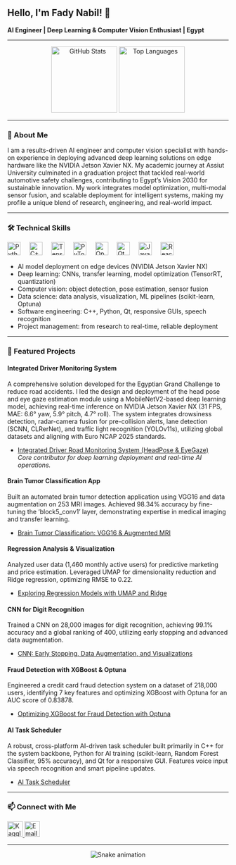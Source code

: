 <h2 align="left">Hello, I'm Fady Nabil! 👋</h2>

<p>
  <strong>AI Engineer | Deep Learning & Computer Vision Enthusiast | Egypt</strong>
</p>

---

<div align="center">
  <img src="https://github-readme-stats.vercel.app/api?username=fadynabil2021&hide_title=false&hide_rank=false&show_icons=true&include_all_commits=true&count_private=true&disable_animations=false&theme=dracula&locale=en&hide_border=false" height="150" alt="GitHub Stats" />
  <img src="https://github-readme-stats.vercel.app/api/top-langs?username=fadynabil2021&locale=en&hide_title=false&layout=compact&card_width=320&langs_count=5&theme=dracula&hide_border=false" height="150" alt="Top Languages" />
</div>

---

### 🚀 About Me

I am a results-driven AI engineer and computer vision specialist with hands-on experience in deploying advanced deep learning solutions on edge hardware like the NVIDIA Jetson Xavier NX. My academic journey at Assiut University culminated in a graduation project that tackled real-world automotive safety challenges, contributing to Egypt’s Vision 2030 for sustainable innovation. My work integrates model optimization, multi-modal sensor fusion, and scalable deployment for intelligent systems, making my profile a unique blend of research, engineering, and real-world impact.

---

### 🛠️ Technical Skills

<div align="left">
  <img src="https://cdn.jsdelivr.net/gh/devicons/devicon/icons/python/python-original.svg" height="30" alt="Python" />
  <img width="12" />
  <img src="https://cdn.jsdelivr.net/gh/devicons/devicon/icons/cplusplus/cplusplus-original.svg" height="30" alt="C++" />
  <img width="12" />
  <img src="https://cdn.jsdelivr.net/gh/devicons/devicon/icons/tensorflow/tensorflow-original.svg" height="30" alt="TensorFlow" />
  <img width="12" />
  <img src="https://cdn.jsdelivr.net/gh/devicons/devicon/icons/pytorch/pytorch-original.svg" height="30" alt="PyTorch" />
  <img width="12" />
  <img src="https://cdn.jsdelivr.net/gh/devicons/devicon/icons/opencv/opencv-original.svg" height="30" alt="OpenCV" />
  <img width="12" />
  <img src="https://cdn.jsdelivr.net/gh/devicons/devicon/icons/qt/qt-original.svg" height="30" alt="Qt" />
  <img width="12" />
  <img src="https://cdn.jsdelivr.net/gh/devicons/devicon/icons/javascript/javascript-original.svg" height="30" alt="JavaScript" />
  <img width="12" />
  <img src="https://cdn.jsdelivr.net/gh/devicons/devicon/icons/react/react-original.svg" height="30" alt="React" />
</div>

- AI model deployment on edge devices (NVIDIA Jetson Xavier NX)
- Deep learning: CNNs, transfer learning, model optimization (TensorRT, quantization)
- Computer vision: object detection, pose estimation, sensor fusion
- Data science: data analysis, visualization, ML pipelines (scikit-learn, Optuna)
- Software engineering: C++, Python, Qt, responsive GUIs, speech recognition
- Project management: from research to real-time, reliable deployment

---

### 📂 Featured Projects

#### **Integrated Driver Monitoring System**
A comprehensive solution developed for the Egyptian Grand Challenge to reduce road accidents. I led the design and deployment of the head pose and eye gaze estimation module using a MobileNetV2-based deep learning model, achieving real-time inference on NVIDIA Jetson Xavier NX (31 FPS, MAE: 6.6° yaw, 5.9° pitch, 4.7° roll). The system integrates drowsiness detection, radar-camera fusion for pre-collision alerts, lane detection (SCNN, CLRerNet), and traffic light recognition (YOLOv11s), utilizing global datasets and aligning with Euro NCAP 2025 standards.
- [Integrated Driver Road Monitoring System (HeadPose & EyeGaze)](LINK)  
*Core contributor for deep learning deployment and real-time AI operations.*

#### **Brain Tumor Classification App**
Built an automated brain tumor detection application using VGG16 and data augmentation on 253 MRI images. Achieved 98.34% accuracy by fine-tuning the ‘block5_conv1’ layer, demonstrating expertise in medical imaging and transfer learning.
- [Brain Tumor Classification: VGG16 & Augmented MRI](LINK)

#### **Regression Analysis & Visualization**
Analyzed user data (1,460 monthly active users) for predictive marketing and price estimation. Leveraged UMAP for dimensionality reduction and Ridge regression, optimizing RMSE to 0.22.
- [Exploring Regression Models with UMAP and Ridge](LINK)

#### **CNN for Digit Recognition**
Trained a CNN on 28,000 images for digit recognition, achieving 99.1% accuracy and a global ranking of 400, utilizing early stopping and advanced data augmentation.
- [CNN: Early Stopping, Data Augmentation, and Visualizations](LINK)

#### **Fraud Detection with XGBoost & Optuna**
Engineered a credit card fraud detection system on a dataset of 218,000 users, identifying 7 key features and optimizing XGBoost with Optuna for an AUC score of 0.83878.
- [Optimizing XGBoost for Fraud Detection with Optuna](LINK)

#### **AI Task Scheduler**
A robust, cross-platform AI-driven task scheduler built primarily in C++ for the system backbone, Python for AI training (scikit-learn, Random Forest Classifier, 95% accuracy), and Qt for a responsive GUI. Features voice input via speech recognition and smart pipeline updates.
- [AI Task Scheduler](LINK)

---

### 📫 Connect with Me

<div align="left">
  <a href="https://www.kaggle.com/fadynabilmofeed" target="_blank">
    <img src="https://img.shields.io/static/v1?message=Kaggle&logo=kaggle&label=&color=20BEFF&logoColor=white&labelColor=&style=for-the-badge" height="35" alt="Kaggle" />
  </a>
  <a href="mailto:fadynabilfadymofeed@gmail.com" target="_blank">
    <img src="https://img.shields.io/static/v1?message=Email&logo=gmail&label=&color=D14836&logoColor=white&labelColor=&style=for-the-badge" height="35" alt="Email" />
  </a>
</div>

---

<p align="center">
  <img src="https://raw.githubusercontent.com/maurodesouza/maurodesouza/output/snake.svg" alt="Snake animation" />
</p>
